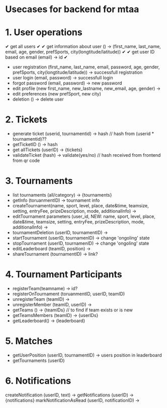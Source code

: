 # Usecases for backend for mtaa

# 1. User operations
✔ get all users ✔
✔ get information about user () -> (first_name, last_name, email, age, gender, prefSports, city(longtitude/latitude)) ✔
✔ get user ID based on email (email) -> id ✔

- user registration (first_name, last_name, email, password, age, gender, prefSports, city(longtitude/latitude)) -> successfull registration
- user login (email, password) -> successfull login
- forgot password (email, password) -> new password
- edit profile (new first_name, new_lastname, new_email, age, gender) ->
- edit preferences (new prefSport, new city) 
- deletion () -> delete user

# 2. Tickets
- generate ticket (userid, tournamentid) -> hash // hash from (userid * tournamentid)??
- getTicketID () -> hash
- get allTickets (userID) -> {tickets}
- validateTicket (hash) -> validate(yes/no) // hash received from frontend from qr code

# 3. Tournaments 
- list tournaments (all/category) -> {tournaments}
- getInfo (toruanmentID) -> tournament info
- createTournament(name, sport, level, place, date&time, teamsize, setting, entryFee, prizeDescription, mode, additionalInfo) -> 
- editTournament parameters (user_id, NEW: name, sport, level, place, date&time, teamsize, setting, entryFee, prizeDescription, mode, additionalInfo) ->
- tournamentDeletion (userID, tournamentID) ->
- startTournament (userID, tournamenID) -> change 'ongoling' state
- stopTournament (userID, tournamenID) -> change 'ongoling' state
- editLeaderboard (teamID, position) ->
- shareTournament (tournamentID) -> link?

# 4. Tournament Participants
- registerTeam(teamname) -> id?
- registerOnTournament (toruanmentID, userID, teamID)
- unregisterTeam (teamID)  ->
- unregisterMember (teamID, userID) ->
- getTeams () -> {teamIDs} // to find if team exists or is new
- getTeamsMembers (teamID) -> {userIDs}
- getLeaderboard() -> {leaderboard}

# 5. Matches
- getUserPosition (userID, tournamentID) -> users position in leaderboard
- getTournaments (userID)

# 6. Notifications
createNotification (userID, text) ->
getNotifications (userID) -> {notifications}
markNotificationAsRead (userID, notificationID) ->